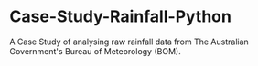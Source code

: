 # Case-Study-Rainfall-Python
A Case Study of analysing raw rainfall data from The Australian Government's Bureau of Meteorology (BOM).
